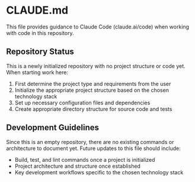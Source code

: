 # CLAUDE.md

This file provides guidance to Claude Code (claude.ai/code) when working with code in this repository.

## Repository Status

This is a newly initialized repository with no project structure or code yet. When starting work here:

1. First determine the project type and requirements from the user
2. Initialize the appropriate project structure based on the chosen technology stack
3. Set up necessary configuration files and dependencies
4. Create appropriate directory structure for source code and tests

## Development Guidelines

Since this is an empty repository, there are no existing commands or architecture to document yet. Future updates to this file should include:

- Build, test, and lint commands once a project is initialized
- Project architecture and structure once established
- Key development workflows specific to the chosen technology stack